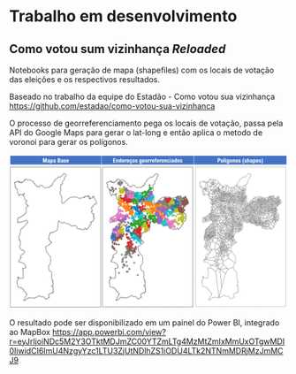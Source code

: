 # Trabalho em desenvolvimento

## Como votou sum vizinhança _Reloaded_

Notebooks para geração de mapa (shapefiles) com os locais de votação das eleições e os respectivos resultados.

Baseado no trabalho da equipe do Estadão - Como votou sua vizinhança https://github.com/estadao/como-votou-sua-vizinhanca

O processo de georreferenciamento pega os locais de votação, passa pela API do Google Maps para gerar o lat-long e então aplica o metodo de voronoi para gerar os polígonos.


![image](https://github.com/vinicius-macario/como-votou-reloaded/blob/f86b5382b7e203acd1ebcafa2f2c2973e8250d0d/georreferenciamento.png)


O resultado pode ser disponibilizado em um painel do Power BI, integrado ao MapBox
https://app.powerbi.com/view?r=eyJrIjoiNDc5M2Y3OTktMDJmZC00YTZmLTg4MzMtZmIxMmUxOTgwMDI0IiwidCI6ImU4NzgyYzc1LTU3ZjUtNDlhZS1iODU4LTk2NTNmMDRjMzJmMCJ9
